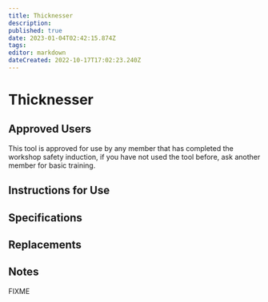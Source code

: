 ```yaml
---
title: Thicknesser
description: 
published: true
date: 2023-01-04T02:42:15.874Z
tags: 
editor: markdown
dateCreated: 2022-10-17T17:02:23.240Z
---
```


# Thicknesser

## Approved Users

This tool is approved for use by any member that has completed the workshop safety induction, if you have not used the tool before, ask another member for basic training.

## Instructions for Use

## Specifications

## Replacements

## Notes

FIXME
